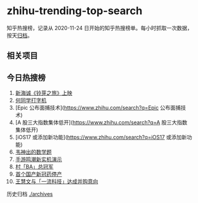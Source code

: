 # zhihu-trending-top-search

知乎热搜榜，记录从 2020-11-24
日开始的知乎热搜榜单。每小时抓取一次数据，按天[归档](./archives)。

## 相关项目

## 今日热搜榜

<!-- BEGIN -->
<!-- 最后更新时间 Tue Mar 28 2023 07:07:41 GMT+0800 (China Standard Time) -->

1. [新海诚《铃芽之旅》上映](https://www.zhihu.com/search?q=新海诚《铃芽之旅》上映)
1. [何同学打字机](https://www.zhihu.com/search?q=何同学打字机)
1. [Epic 公布面捕技术](https://www.zhihu.com/search?q=Epic 公布面捕技术)
1. [A 股三大指数集体低开](https://www.zhihu.com/search?q=A 股三大指数集体低开)
1. [iOS17 或添加新功能](https://www.zhihu.com/search?q=iOS17 或添加新功能)
1. [韦神出的数学题](https://www.zhihu.com/search?q=韦神出的数学题)
1. [手游鸣潮新实机演示](https://www.zhihu.com/search?q=手游鸣潮新实机演示)
1. [村「BA」总冠军](https://www.zhihu.com/search?q=村「BA」总冠军)
1. [首个国产新冠药停产](https://www.zhihu.com/search?q=首个国产新冠药停产)
1. [王慧文与「一流科技」达成并购意向](https://www.zhihu.com/search?q=王慧文与「一流科技」达成并购意向)

<!-- END -->

历史归档 [./archives](./archives)
